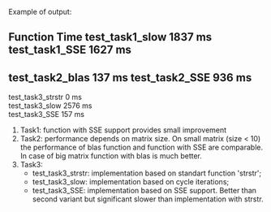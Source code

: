 Example of output:

Function 	 Time 
test_task1_slow	 1837 ms	
test_task1_SSE	 1627 ms	
-----------------
test_task2_blas	 137 ms	
test_task2_SSE	 936 ms	
-----------------
test_task3_strstr	 0 ms	
test_task3_slow	 2576 ms	
test_task3_SSE	 157 ms	

1. Task1: function with SSE support provides small improvement
2. Task2: performance depends on matrix size. On small matrix (size < 10) the performance of blas function and function with SSE are comparable. In case of big matrix function with blas is much better.
3. Task3: 
	- test_task3_strstr: implementation based on standart function 'strstr';
	- test_task3_slow: implementation based on cycle iterations;
	- test_task3_SSE: implementation based on SSE support. Better than second variant but significant slower than implementation with strstr.

